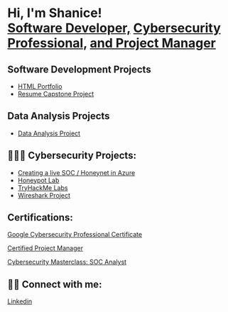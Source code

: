 <h1>Hi, I'm Shanice! <br/><a href="https://linkedin.com/in/shanice-o-615462121">Software Developer,</a> 
 <a href="https://www.credly.com/badges/ebcd183f-1695-48a0-a88b-0508e81ebee6">Cybersecurity Professional,</a> 
 <a href="https://www.credly.com/earner/earned/badge/5189f84f-77cd-4a96-9a52-5dbd0868c838">and Project Manager</a> 


<h2>Software Development Projects</h2>

- [HTML Portfolio](https://github.com/sorgille/HTML-Portfolio-)
- [Resume Capstone Project](https://github.com/sorgille/Resume-Capstone-Project)

<h2>Data Analysis Projects</h2>

- [Data Analysis Project](https://github.com/sorgille/Data-Analysis-Projects)

<h2>👩🏾‍💻  Cybersecurity Projects:</h2>

 - [Creating a live SOC / Honeynet in Azure](https://github.com/sorgille/Creating-a-live-SOC-Honeynet-in-Azure)
  - [Honeypot Lab](https://github.com/sorgille/Honeynet-Lab/tree/main)
  - [TryHackMe Labs](https://github.com/sorgille/FakeBank-Hacking-Project)
  - [Wireshark Project](https://github.com/sorgille/Wireshark-Project)


  
<h2>Certifications:</h2>

  [Google Cybersecurity Professional Certificate](https://www.credly.com/badges/ebcd183f-1695-48a0-a88b-0508e81ebee6)
  
  [Certified Project Manager](https://www.credly.com/earner/earned/badge/5189f84f-77cd-4a96-9a52-5dbd0868c838)

  [Cybersecurity Masterclass: SOC Analyst](https://app.kajabi.com/certificates/2d5e3c30)

 


<h2> 🤳🏾 Connect with me:</h2>


[Linkedin](https://linkedin.com/in/shanice-o-615462121)

